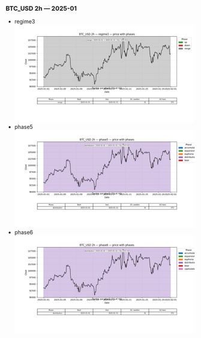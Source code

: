 ### BTC_USD 2h — 2025-01

- regime3
![BTC_USD_2h_regime3_2025-01_phase_price.png](outputs/fourier/phase_monthly/BTC_USD/2h/2025/2025-01/BTC_USD_2h_regime3_2025-01_phase_price.png)
- phase5
![BTC_USD_2h_phase5_2025-01_phase_price.png](outputs/fourier/phase_monthly/BTC_USD/2h/2025/2025-01/BTC_USD_2h_phase5_2025-01_phase_price.png)
- phase6
![BTC_USD_2h_phase6_2025-01_phase_price.png](outputs/fourier/phase_monthly/BTC_USD/2h/2025/2025-01/BTC_USD_2h_phase6_2025-01_phase_price.png)